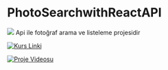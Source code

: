 # PhotoSearchwithReactAPI
<img src="https://user-images.githubusercontent.com/73097560/115834477-dbab4500-a447-11eb-908a-139a6edaec5c.gif"> 
Api ile fotoğraf arama ve listeleme projesidir
<br/>

  [![Kurs Linki](https://img.shields.io/badge/Kurs%20Linki%20-izlemek%20için%20tıklayın-slateblue)](https://www.udemy.com/course/react-egitimi/learn/lecture/35485364?start=225#overview)


[![Proje Videosu](https://img.youtube.com/vi/YOUR_VIDEO_ID/0.jpg)]( https://github.com/MirayDurgun/PhotoSearchwithReactAPI/assets/117771962/a062520b-7f1c-4721-9338-88fada5fe626)




